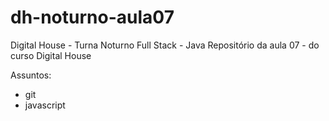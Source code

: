 # dh-noturno-aula07

Digital House - Turna Noturno
Full Stack - Java
Repositório da aula 07 - do curso Digital House

Assuntos:
- git
- javascript
